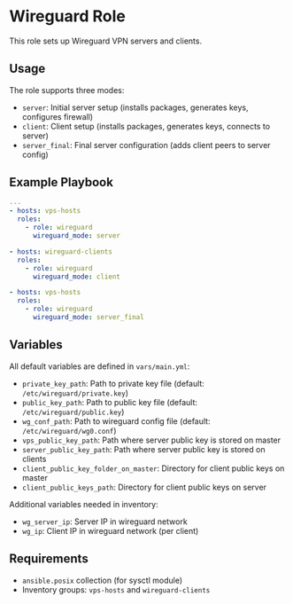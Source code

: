 # Wireguard Role

This role sets up Wireguard VPN servers and clients.

## Usage

The role supports three modes:
- `server`: Initial server setup (installs packages, generates keys, configures firewall)
- `client`: Client setup (installs packages, generates keys, connects to server)
- `server_final`: Final server configuration (adds client peers to server config)

## Example Playbook

```yaml
---
- hosts: vps-hosts
  roles:
    - role: wireguard
      wireguard_mode: server

- hosts: wireguard-clients  
  roles:
    - role: wireguard
      wireguard_mode: client

- hosts: vps-hosts
  roles:
    - role: wireguard
      wireguard_mode: server_final
```

## Variables

All default variables are defined in `vars/main.yml`:

- `private_key_path`: Path to private key file (default: `/etc/wireguard/private.key`)
- `public_key_path`: Path to public key file (default: `/etc/wireguard/public.key`)
- `wg_conf_path`: Path to wireguard config file (default: `/etc/wireguard/wg0.conf`)
- `vps_public_key_path`: Path where server public key is stored on master
- `server_public_key_path`: Path where server public key is stored on clients
- `client_public_key_folder_on_master`: Directory for client public keys on master
- `client_public_keys_path`: Directory for client public keys on server

Additional variables needed in inventory:
- `wg_server_ip`: Server IP in wireguard network
- `wg_ip`: Client IP in wireguard network (per client)

## Requirements

- `ansible.posix` collection (for sysctl module)
- Inventory groups: `vps-hosts` and `wireguard-clients`